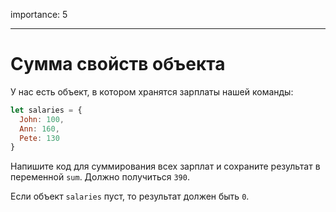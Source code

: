 importance: 5

---

# Сумма свойств объекта

У нас есть объект, в котором хранятся зарплаты нашей команды:

```js
let salaries = {
  John: 100,
  Ann: 160,
  Pete: 130
}
```

Напишите код для суммирования всех зарплат и сохраните результат в переменной `sum`. Должно получиться `390`.

Если объект `salaries` пуст, то результат должен быть `0`.
